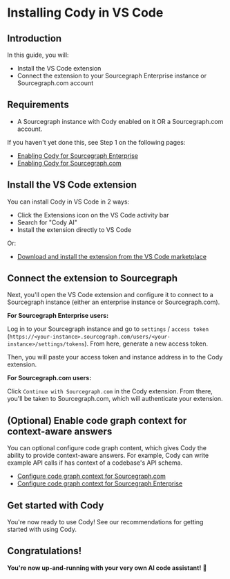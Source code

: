 # Installing Cody in VS Code

## Introduction

In this guide, you will:

- Install the VS Code extension
- Connect the extension to your Sourcegraph Enterprise instance or Sourcegraph.com account

## Requirements

- A Sourcegraph instance with Cody enabled on it OR a Sourcegraph.com account.

If you haven't yet done this, see Step 1 on the following pages:

- [Enabling Cody for Sourcegraph Enterprise](enabling_cody_enterprise.md)
- [Enabling Cody for Sourcegraph.com](enabling_cody.md)

## Install the VS Code extension

You can install Cody in VS Code in 2 ways:

- Click the Extensions icon on the VS Code activity bar
- Search for "Cody AI"
- Install the extension directly to VS Code

Or:

- [Download and install the extension from the VS Code marketplace](https://marketplace.visualstudio.com/items?itemName=sourcegraph.cody-ai)

## Connect the extension to Sourcegraph

Next, you'll open the VS Code extension and configure it to connect to a Sourcegraph instance (either an enterprise instance or Sourcegraph.com).

**For Sourcegraph Enterprise users:**

Log in to your Sourcegraph instance and go to `settings` / `access token` (`https://<your-instance>.sourcegraph.com/users/<your-instance>/settings/tokens`). From here, generate a new access token.

Then, you will paste your access token and instance address in to the Cody extension.

**For Sourcegraph.com users:**

Click `Continue with Sourcegraph.com` in the Cody extension. From there, you'll be taken to Sourcegraph.com, which will authenticate your extension.

## (Optional) Enable code graph context for context-aware answers

You can optional configure code graph content, which gives Cody the ability to provide context-aware answers. For example, Cody can write example API calls if has context of a codebase's API schema.

- [Configure code graph context for Sourcegraph.com](enabling_cody.md#configure-code-graph-context-for-code-aware-answers)
- [Configure code graph context for Sourcegraph Enterprise](enabling_cody_enterprise.md#enabling-codebase-aware-answers)

## Get started with Cody

You're now ready to use Cody! See our recommendations for getting started with using Cody.

## Congratulations!

**You're now up-and-running with your very own AI code assistant!** 🎉
